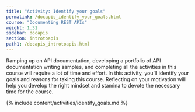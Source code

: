 ```yaml
---
title: "Activity: Identify your goals"
permalink: /docapis_identify_your_goals.html
course: "Documenting REST APIs"
weight: 1.31
sidebar: docapis
section: introtoapis
path1: /docapis_introtoapis.html
---
```


Ramping up on API documentation, developing a portfolio of API documentation writing samples, and completing all the activities in this course will require a lot of time and effort. In this activity, you'll identify your goals and reasons for taking this course. Reflecting on your motivation will help you develop the right mindset and stamina to devote the necessary time for the course.


{% include content/activities/identify_goals.md %}
